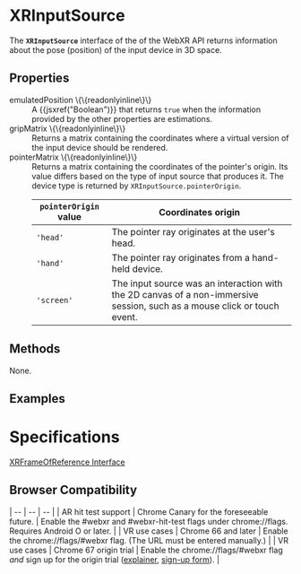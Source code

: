 # XRInputSource

The **`XRInputSource`** interface of the of the WebXR API returns information about the pose (position) of the input device in 3D space.

## Properties

<dl>
  <dt>emulatedPosition \{\{readonlyinline\}\}</dt>
  <dd>A {{jsxref("Boolean")}} that returns <code>true</code> when the information provided by the other properties are estimations.</dd>
  <dt>gripMatrix \{\{readonlyinline\}\}</dt>
  <dd>Returns a matrix containing the coordinates where a virtual version of the input device should be rendered.</dd>
  <dt>pointerMatrix \{\{readonlyinline\}\}</dt>
  <dd>Returns a matrix containing the coordinates of the pointer's origin. Its value differs based on the type of input source that produces it. The device type is returned by <code>XRInputSource.pointerOrigin</code>.
  <table>
    <thead>
      <tr>
        <th><code>pointerOrigin</code> value</th>
        <th>Coordinates origin</th>
      </tr>
    </thead>
    <tbody>
      <tr>
        <td><code>'head'</code></td>
        <td>The pointer ray originates at the user's head.</td>
      </tr>
      <tr>
        <td><code>'hand'</code></td>
        <td>The pointer ray originates from a hand-held device.</td>
      </tr>
      <tr>
        <td><code>'screen'</code></td>
        <td>The input source was an interaction with the 2D canvas of a non-immersive session, such as a mouse click or touch event.</td>
      </tr>
    </tbody>
  </table>
  </dd>
</dl>

## Methods

None.

## Examples



# Specifications

[XRFrameOfReference Interface](https://immersive-web.github.io/webxr/#xrinputpose-interface)

## Browser Compatibility

| -- | -- | -- |
| AR hit test support | Chrome Canary for the foreseeable future. | Enable the #webxr and #webxr-hit-test flags under chrome://flags. Requires Android O or later. |
| VR use cases | Chrome 66 and later | Enable the chrome://flags/#webxr flag. (The URL must be entered manually.) |
| VR use cases | Chrome 67 origin trial | Enable the chrome://flags/#webxr flag *and* sign up for the origin trial ([explainer](https://github.com/GoogleChrome/OriginTrials/blob/gh-pages/developer-guide.md), [sign-up form](http://bit.ly/OriginTrialSignup)). |
